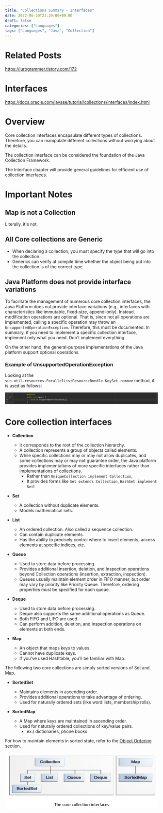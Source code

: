 ```yaml
---
title: "Collections Summary - Interfaces"
date: 2022-06-30T23:39:00+09:00
draft: false
categories: ["Languages"]
tags: ["Languages", "Java", "Collection"]
---
```


# Related Posts

https://jurogrammer.tistory.com/172

# Interfaces

https://docs.oracle.com/javase/tutorial/collections/interfaces/index.html

# Overview

Core collection interfaces encapsulate different types of collections. Therefore, you can manipulate different collections without worrying about the details.

The collection interface can be considered the foundation of the Java Collection Framework.

The Interface chapter will provide general guidelines for efficient use of collection interfaces.

# Important Notes

## Map is not a Collection

Literally, it's not.

## All Core collections are Generic

* When declaring a collection, you must specify the type that will go into the collection.
* Generics can verify at compile time whether the object being put into the collection is of the correct type.

## Java Platform does not provide interface variations

To facilitate the management of numerous core collection interfaces, the Java Platform does not provide interface variations (e.g., interfaces with characteristics like immutable, fixed-size, append-only). Instead, modification operations are optional. That is, since not all operations are implemented, calling a specific operation may throw an `UnsupportedOperationException`. Therefore, this must be documented. In summary, if you need to implement a specific collection interface, implement only what you need. Don't implement everything.

On the other hand, the general-purpose implementations of the Java platform support optional operations.

### Example of UnsupportedOperationException

Looking at the `sun.util.resources.ParallelListResourceBundle.KeySet.remove` method, it is used as follows:

![screenshot2](screenshot2.png)

# Core collection interfaces

* **Collection**
  * It corresponds to the root of the collection hierarchy.
  * A collection represents a group of objects called elements.
  * While specific collections may or may not allow duplicates, and some collections may or may not guarantee order, the Java platform provides implementations of more specific interfaces rather than implementations of collections.
    * Rather than `UniqueCollection implement Collection`,
    * It provides forms like `Set extends Collection`, `HashSet implement Set`!

* **Set**
  * A collection without duplicate elements.
  * Models mathematical sets.

* **List**
  * An ordered collection. Also called a sequence collection.
  * Can contain duplicate elements.
  * Has the ability to precisely control where to insert elements, access elements at specific indices, etc.

* **Queue**
  * Used to store data before processing.
  * Provides additional insertion, deletion, and inspection operations beyond Collection operations (insertion, extraction, inspection).
  * Queues usually maintain element order in FIFO manner, but order may vary by priority like Priority Queue. Therefore, ordering properties must be specified for each queue.

* **Deque**
  * Used to store data before processing.
  * Deque also supports the same additional operations as Queue.
  * Both FIFO and LIFO are used.
  * Can perform addition, deletion, and inspection operations on elements at both ends.

* **Map**
  * An object that maps keys to values.
  * Cannot have duplicate keys.
  * If you've used Hashtable, you'll be familiar with Map.

The following two core collections are simply sorted versions of Set and Map.

* **SortedSet**
  * Maintains elements in ascending order.
  * Provides additional operations to take advantage of ordering.
  * Used for naturally ordered sets (like word lists, membership rolls).

* **SortedMap**
  * A Map where keys are maintained in ascending order.
  * Used for naturally ordered collections of key/value pairs.
    * ex:) dictionaries, phone books

For how to maintain elements in sorted state, refer to the [Object Ordering](https://docs.oracle.com/javase/tutorial/collections/interfaces/order.html) section.

![screenshot1](screenshot1.png) 